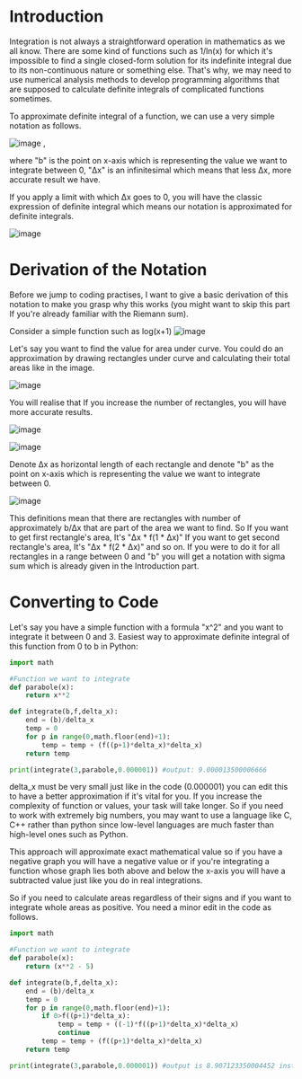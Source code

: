 # Introduction
Integration is not always a straightforward operation in mathematics as we all know. There are some kind of functions such as 1/ln(x) for which it's impossible to find a single closed-form solution for its indefinite integral due to its non-continuous nature or something else.
That's why, we may need to use numerical analysis methods to develop programming algorithms that are supposed to calculate definite integrals of complicated functions sometimes. 

To approximate definite integral of a function, we can use a very simple notation as follows.

![image](https://github.com/user-attachments/assets/34fe212e-e931-4248-85fe-6342e1e46f25) ,

where "b" is the point on x-axis which is representing the value we want to integrate between 0, "Δx" is an infinitesimal which means that less Δx, more accurate result we have.

If you apply a limit with which Δx goes to 0, you will have the classic expression of definite integral which means our notation is approximated for definite integrals.

![image](https://github.com/user-attachments/assets/8b9a9d56-08f8-4ec1-b96a-da57b42a98a8)


# Derivation of the Notation
Before we jump to coding practises, I want to give a basic derivation of this notation to make you grasp why this works (you might want to skip this part If you're already familiar with the Riemann sum).

Consider a simple function such as log(x+1)
![image](https://github.com/user-attachments/assets/04a2b13f-5f7e-4b39-8411-c944c6f46ae4)

Let's say you want to find the value for area under curve.
You could do an approximation by drawing rectangles under curve and calculating their total areas like in the image.

![image](https://github.com/user-attachments/assets/2e82b346-87a3-4c3c-804c-ff315e8ee0bc)

You will realise that If you increase the number of rectangles, you will have more accurate results.

![image](https://github.com/user-attachments/assets/4b09d889-6955-48a1-a1ae-ce8528eb0fbe)

![image](https://github.com/user-attachments/assets/c690512b-16e0-4432-85a1-22c0bb97579e)

Denote Δx as horizontal length of each rectangle and denote "b" as the point on x-axis which is representing the value we want to integrate between 0.

![image](https://github.com/user-attachments/assets/cd08c2ec-d6a5-475a-82ee-8f47d9640629)


This definitions mean that there are rectangles with number of approximately b/Δx that are part of the area we want to find.
So If you want to get first rectangle's area, It's "Δx * f(1 * Δx)"
If you want to get second rectangle's area, It's "Δx * f(2 * Δx)" and so on.
If you were to do it for all rectangles in a range between 0 and "b" you will get a notation with sigma sum which is already given in the Introduction part.

# Converting to Code
Let's say you have a simple function with a formula "x^2" and you want to integrate it between 0 and 3.
Easiest way to approximate definite integral of this function from 0 to b in Python:
```python
import math

#Function we want to integrate
def parabole(x):
	return x**2

def integrate(b,f,delta_x):
	end = (b)/delta_x
	temp = 0
	for p in range(0,math.floor(end)+1):
		temp = temp + (f((p+1)*delta_x)*delta_x)
	return temp

print(integrate(3,parabole,0.000001)) #output: 9.000013500006666
```
delta_x must be very small just like in the code (0.000001) you can edit this to have a better approximation if it's vital for you.
If you increase the complexity of function or values, your task will take longer. So if you need to work with extremely big numbers, you may want to use a language like C, C++ rather than python since low-level languages are much faster than high-level ones such as Python.

This approach will approximate exact mathematical value so if you have a negative graph you will have a negative value or if you're integrating a function whose graph lies both above and below the x-axis you will have a subtracted value just like you do in real integrations.

So if you need to calculate areas regardless of their signs and if you want to integrate whole areas as positive. You need a minor edit in the code as follows.
```python
import math

#Function we want to integrate
def parabole(x):
	return (x**2 - 5)

def integrate(b,f,delta_x):
	end = (b)/delta_x
	temp = 0
	for p in range(0,math.floor(end)+1):
		if 0>f((p+1)*delta_x):
			temp = temp + ((-1)*f((p+1)*delta_x)*delta_x)
			continue
		temp = temp + (f((p+1)*delta_x)*delta_x)
	return temp

print(integrate(3,parabole,0.000001)) #output is 8.907123350004452 instead of -5.999991499993089
```

